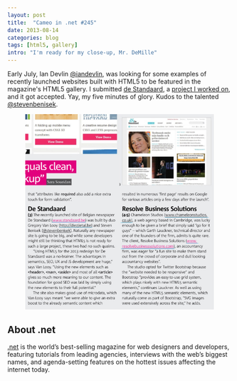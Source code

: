 ```yaml
---
layout: post
title:  "Cameo in .net #245"
date: 2013-08-14
categories: blog
tags: [html5, gallery]
intro: "I'm ready for my close-up, Mr. DeMille"
---
```


Early July, Ian Devlin <a href="http://twitter.com/iandevlin"> @iandevlin</a>, was looking for some examples of recently launched websites built with HTML5 to be featured in the magazine's HTML5 gallery. I submitted <a href="http://standaard.be">de Standaard</a>, a <a href="/projects/2013/06/20/de-standaard.html">project I worked on</a>, and it got accepted. Yay, my five minutes of glory. Kudos to the talented <a href="http://twitter.com/stevenbenisek">@stevenbenisek</a>.

<figure>
	<img src="/img/netmag.jpg" alt="My cameo in .net" itemprop="image">
</figure>

## About .net

<a href="http://www.netmagazine.com/">.net</a> is the world’s best-selling magazine for web designers and developers, featuring tutorials from leading agencies, interviews with the web’s biggest names, and agenda-setting features on the hottest issues affecting the internet today.
